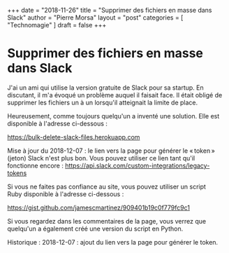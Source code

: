 +++
date       = "2018-11-26"
title      = "Supprimer des fichiers en masse dans Slack"
author     = "Pierre Morsa"
layout     = "post"
categories = [ "Technomagie" ]
draft      = false
+++
# Supprimer des fichiers en masse dans Slack
J'ai un ami qui utilise la version gratuite de Slack pour sa startup. En discutant, il m'a évoqué un problème auquel il faisait face. Il était obligé de supprimer les fichiers un à un lorsqu'il atteignait la limite de place.

Heureusement, comme toujours quelqu'un a inventé une solution. Elle est disponible à l'adresse ci-dessous :

https://bulk-delete-slack-files.herokuapp.com

Mise à jour du 2018-12-07 : le lien vers la page pour générer le « token » (jeton) Slack n'est plus bon. Vous pouvez utiliser ce lien tant qu'il fonctionne encore : https://api.slack.com/custom-integrations/legacy-tokens


Si vous ne faites pas confiance au site, vous pouvez utiliser un script Ruby disponible à l'adresse ci-dessous :

https://gist.github.com/jamescmartinez/909401b19c0f779fc9c1

Si vous regardez dans les commentaires de la page, vous verrez que quelqu'un a également créé une version du script en Python.

Historique :
2018-12-07 : ajout du lien vers la page pour générer le token.